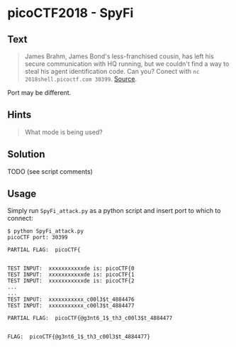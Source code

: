 # picoCTF2018 - SpyFi
## Text
> James Brahm, James Bond's less-franchised cousin, has left his secure communication with HQ running, but we couldn't find a way to steal his agent identification code. Can you? Conect with `nc 2018shell.picoctf.com 30399`. [Source](https://github.com/PrinceOfBorgo/picoCTF2018-SpyFi/blob/master/spy_terminal_no_flag.py).

Port may be different.

## Hints
> What mode is being used?

## Solution
TODO (see script comments)

## Usage
Simply run `SpyFi_attack.py` as a python script and insert port to which to connect:
```
$ python SpyFi_attack.py
picoCTF port: 30399

PARTIAL FLAG:  picoCTF{


TEST INPUT:  xxxxxxxxxxxde is: picoCTF{0
TEST INPUT:  xxxxxxxxxxxde is: picoCTF{1
TEST INPUT:  xxxxxxxxxxxde is: picoCTF{2
...
...
TEST INPUT:  xxxxxxxxxxx_c00l3$t_4884476
TEST INPUT:  xxxxxxxxxxx_c00l3$t_4884477

PARTIAL FLAG:  picoCTF{@g3nt6_1$_th3_c00l3$t_4884477


FLAG:  picoCTF{@g3nt6_1$_th3_c00l3$t_4884477}
```

